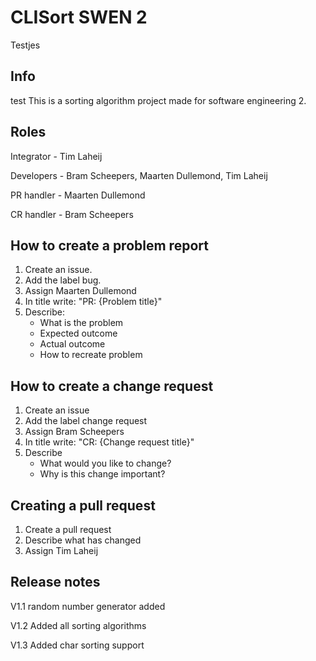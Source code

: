 # CLISort SWEN 2

Testjes

## Info
test
This is a sorting algorithm project made for software engineering 2.

## Roles

Integrator - Tim Laheij

Developers - Bram Scheepers,
             Maarten Dullemond,
             Tim Laheij
             
PR handler - Maarten Dullemond

CR handler - Bram Scheepers

## How to create a problem report

1. Create an issue.
2. Add the label bug.
3. Assign Maarten Dullemond
4. In title write: "PR: {Problem title}"
5. Describe:
    * What is the problem
    * Expected outcome
    * Actual outcome
    * How to recreate problem

## How to create a change request

1. Create an issue
2. Add the label change request
3. Assign Bram Scheepers
4. In title write: "CR: {Change request title}"
5. Describe
    * What would you like to change?
    * Why is this change important?

## Creating a pull request

1. Create a pull request
2. Describe what has changed
3. Assign Tim Laheij

## Release notes

V1.1 random number generator added

V1.2 Added all sorting algorithms

V1.3 Added char sorting support
